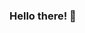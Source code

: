 ### Hello there! 👋

<!--
**Adanna-Iwuanyanwu/Adanna-Iwuanyanwu** is a ✨ _special_ ✨ repository because its `README.md` (this file) appears on your GitHub profile.

Here are some ideas to get you started:

I am Adanna Iwuanyanwu. I am a data analyst with a growth mindset who loves fresh ideas. I am passionate about using my knowledge and skillsets to help companies turn data into actionable insights which will help improve the company's revenue and processes. 
I am a philomath and inquisitive. If I am not learning to gain more knowledge on data-related topics, I am seeking knowledge in anything that interests me at that moment.

- 🔭 I’m currently working on advancing skills
- 🌱 I’m currently learning more on data-related studies 
- 💬 Ask me about data related questions
- 📫 How to reach me: email: iwuanyanwuadanna@gmail.com
                      LinkedIn: Adanna Iwuanyanwu
                      Twitter: Adanna_CI
- 💼 I'm open for freelancing and data analyst role
- 😄 Pronouns: She/Her
- ⚡ Fun fact: I love chocolate, listening to music and watching movies and cartoons.
-->

